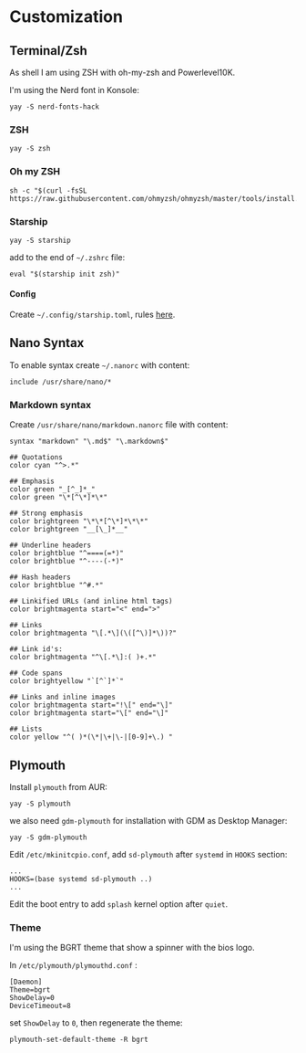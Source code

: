 # Customization

## Terminal/Zsh
As shell I am using ZSH with oh-my-zsh and Powerlevel10K.

I'm using the Nerd font in Konsole:
```
yay -S nerd-fonts-hack
```

### ZSH
```
yay -S zsh
```

### Oh my ZSH
```
sh -c "$(curl -fsSL https://raw.githubusercontent.com/ohmyzsh/ohmyzsh/master/tools/install.sh)"
```

### Starship
```
yay -S starship
```
add to the end of `~/.zshrc` file:
```
eval "$(starship init zsh)"
```

#### Config
Create `~/.config/starship.toml`, rules [here](https://starship.rs/config/).

## Nano Syntax
To enable syntax create `~/.nanorc` with content:
```
include /usr/share/nano/*
```

### Markdown syntax
Create `/usr/share/nano/markdown.nanorc` file with content: 
```
syntax "markdown" "\.md$" "\.markdown$"

## Quotations
color cyan "^>.*"

## Emphasis
color green "_[^_]*_"
color green "\*[^\*]*\*"

## Strong emphasis
color brightgreen "\*\*[^\*]*\*\*"
color brightgreen "__[\_]*__"

## Underline headers
color brightblue "^====(=*)"
color brightblue "^----(-*)"

## Hash headers
color brightblue "^#.*"

## Linkified URLs (and inline html tags)
color brightmagenta start="<" end=">"

## Links
color brightmagenta "\[.*\](\([^\)]*\))?"

## Link id's:
color brightmagenta "^\[.*\]:( )+.*"

## Code spans
color brightyellow "`[^`]*`"

## Links and inline images
color brightmagenta start="!\[" end="\]"
color brightmagenta start="\[" end="\]"

## Lists
color yellow "^( )*(\*|\+|\-|[0-9]+\.) "

```

## Plymouth
Install `plymouth` from AUR:

```
yay -S plymouth
```

we also need `gdm-plymouth` for installation with GDM as Desktop Manager:

```
yay -S gdm-plymouth
```

Edit `/etc/mkinitcpio.conf`, add `sd-plymouth` after `systemd` in `HOOKS` section:

```
...
HOOKS=(base systemd sd-plymouth ..)
...
```

Edit the boot entry to add `splash` kernel option after `quiet`.

### Theme
I'm using the BGRT theme that show a spinner with the bios logo. 

In `/etc/plymouth/plymouthd.conf` :

```
[Daemon]
Theme=bgrt
ShowDelay=0
DeviceTimeout=8
```

set `ShowDelay` to `0`, then regenerate the theme:

```
plymouth-set-default-theme -R bgrt
```